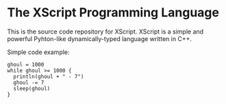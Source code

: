 # The XScript Programming Language

This is the source code repository for XScript.
XScript is a simple and powerful Pyhton-like dynamically-typed language written in C++.

Simple code example:
```
ghoul = 1000
while ghoul >= 1000 {
  println(ghoul + " - 7")
  ghoul -= 7
  sleep(ghoul)
}
```
